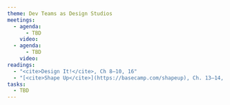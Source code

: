 ```yaml
---
theme: Dev Teams as Design Studios
meetings:
  - agenda:
      - TBD
    video:
  - agenda:
      - TBD
    video:
readings:
  - "<cite>Design It!</cite>, Ch 8–10, 16"
  - "[<cite>Shape Up</cite>](https://basecamp.com/shapeup), Ch. 13–14, Conclusion"
tasks:
  - TBD
---
```

